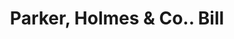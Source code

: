 ---
doi: 10.7916/D8FX8NH0
date_other: '1900'
date_other_textual: 1900-1909
form: printed ephemera
genre:
- Invoices
name:
- Parker, Holmes & Co.
object_in_context_url: https://biggert.cul.columbia.edu/items/view/ave_biggert_00435
subject_hierarchical_geographic:
- Boston, Massachusetts, United States
subject_name:
- Parker, Holmes & Co.
title: Parker, Holmes & Co.. Bill
sort_title: Parker, Holmes & Co.. Bill
call_number: ave_biggert_00435
coordinates:
- 42.35805555555556,-71.06361111111111
pid: ave_biggert_00435
identifiers: ave_biggert_00435
thumbnail: https://derivativo-3.library.columbia.edu/iiif/2/ldpd:344055/full/!256,256/0/native.jpg
permalink: /biggert/ave_biggert_00435/
layout: iiif-image-page
---